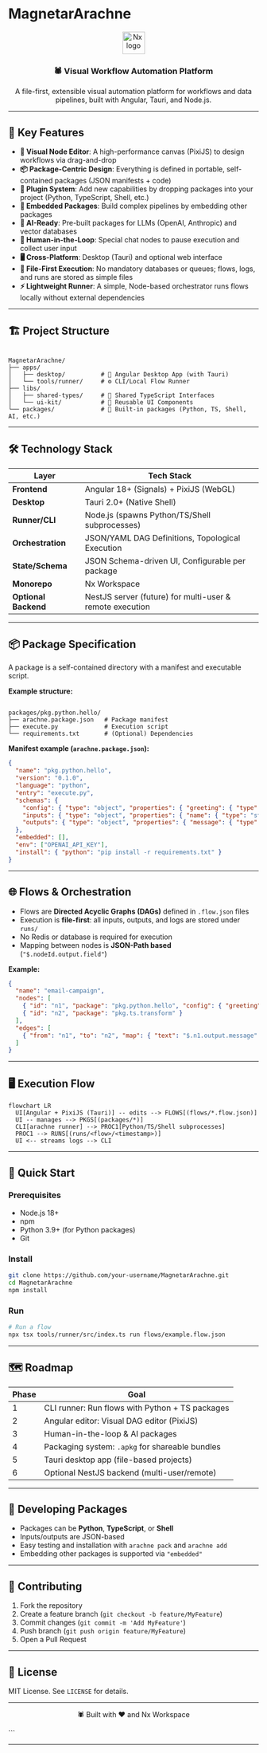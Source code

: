 # MagnetarArachne

<div align="center">
  <img src="https://raw.githubusercontent.com/nrwl/nx/master/images/nx-logo.png" width="45" alt="Nx logo">
  <h3>🕷️ Visual Workflow Automation Platform</h3>
  <p>A file-first, extensible visual automation platform for workflows and data pipelines, built with Angular, Tauri, and Node.js.</p>
</div>

---

## 🚀 Key Features

- **🎨 Visual Node Editor**: A high-performance canvas (PixiJS) to design workflows via drag-and-drop
- **📦 Package-Centric Design**: Everything is defined in portable, self-contained packages (JSON manifests + code)
- **🔌 Plugin System**: Add new capabilities by dropping packages into your project (Python, TypeScript, Shell, etc.)
- **🧩 Embedded Packages**: Build complex pipelines by embedding other packages
- **🤖 AI-Ready**: Pre-built packages for LLMs (OpenAI, Anthropic) and vector databases
- **💬 Human-in-the-Loop**: Special chat nodes to pause execution and collect user input
- **🖥️ Cross-Platform**: Desktop (Tauri) and optional web interface
- **📂 File-First Execution**: No mandatory databases or queues; flows, logs, and runs are stored as simple files
- **⚡ Lightweight Runner**: A simple, Node-based orchestrator runs flows locally without external dependencies

---

## 🏗️ Project Structure

```

MagnetarArachne/
├── apps/
│   ├── desktop/          # 🎨 Angular Desktop App (with Tauri)
│   └── tools/runner/     # ⚙️ CLI/Local Flow Runner
├── libs/
│   ├── shared-types/     # 📝 Shared TypeScript Interfaces
│   └── ui-kit/           # 🧩 Reusable UI Components
└── packages/             # 🔌 Built-in packages (Python, TS, Shell, AI, etc.)

```

---

## 🛠️ Technology Stack

| Layer                 | Tech Stack                                                   |
|----------------------|-------------------------------------------------------------|
| **Frontend**         | Angular 18+ (Signals) + PixiJS (WebGL)                       |
| **Desktop**          | Tauri 2.0+ (Native Shell)                                    |
| **Runner/CLI**       | Node.js (spawns Python/TS/Shell subprocesses)                |
| **Orchestration**    | JSON/YAML DAG Definitions, Topological Execution             |
| **State/Schema**     | JSON Schema-driven UI, Configurable per package              |
| **Monorepo**         | Nx Workspace                                                |
| **Optional Backend** | NestJS server (future) for multi-user & remote execution    |

---

## 📦 Package Specification

A package is a self-contained directory with a manifest and executable script.

**Example structure:**
```

packages/pkg.python.hello/
├── arachne.package.json   # Package manifest
├── execute.py             # Execution script
└── requirements.txt       # (Optional) Dependencies

````

**Manifest example (`arachne.package.json`):**
```json
{
  "name": "pkg.python.hello",
  "version": "0.1.0",
  "language": "python",
  "entry": "execute.py",
  "schemas": {
    "config": { "type": "object", "properties": { "greeting": { "type": "string" } } },
    "inputs": { "type": "object", "properties": { "name": { "type": "string" } } },
    "outputs": { "type": "object", "properties": { "message": { "type": "string" } } }
  },
  "embedded": [],
  "env": ["OPENAI_API_KEY"],
  "install": { "python": "pip install -r requirements.txt" }
}
````

---

## 🌐 Flows & Orchestration

* Flows are **Directed Acyclic Graphs (DAGs)** defined in `.flow.json` files
* Execution is **file-first**: all inputs, outputs, and logs are stored under `runs/`
* No Redis or database is required for execution
* Mapping between nodes is **JSON-Path based** (`"$.nodeId.output.field"`)

**Example:**

```json
{
  "name": "email-campaign",
  "nodes": [
    { "id": "n1", "package": "pkg.python.hello", "config": { "greeting": "Hello" } },
    { "id": "n2", "package": "pkg.ts.transform" }
  ],
  "edges": [
    { "from": "n1", "to": "n2", "map": { "text": "$.n1.output.message" } }
  ]
}
```

---

## 🖥️ Execution Flow

```mermaid
flowchart LR
  UI[Angular + PixiJS (Tauri)] -- edits --> FLOWS[(flows/*.flow.json)]
  UI -- manages --> PKGS[(packages/*)]
  CLI[arachne runner] --> PROC1[Python/TS/Shell subprocesses]
  PROC1 --> RUNS[(runs/<flow>/<timestamp>)]
  UI <-- streams logs --> CLI
```

---

## 🚀 Quick Start

### Prerequisites

* Node.js 18+
* npm
* Python 3.9+ (for Python packages)
* Git

### Install

```bash
git clone https://github.com/your-username/MagnetarArachne.git
cd MagnetarArachne
npm install
```

### Run

```bash
# Run a flow
npx tsx tools/runner/src/index.ts run flows/example.flow.json
```

---

## 🗺️ Roadmap

| Phase | Goal                                            |
| ----- | ----------------------------------------------- |
| 1     | CLI runner: Run flows with Python + TS packages |
| 2     | Angular editor: Visual DAG editor (PixiJS)      |
| 3     | Human-in-the-loop & AI packages                 |
| 4     | Packaging system: `.apkg` for shareable bundles |
| 5     | Tauri desktop app (file-based projects)         |
| 6     | Optional NestJS backend (multi-user/remote)     |

---

## 🔌 Developing Packages

* Packages can be **Python**, **TypeScript**, or **Shell**
* Inputs/outputs are JSON-based
* Easy testing and installation with `arachne pack` and `arachne add`
* Embedding other packages is supported via `"embedded"`

---

## 🤝 Contributing

1. Fork the repository
2. Create a feature branch (`git checkout -b feature/MyFeature`)
3. Commit changes (`git commit -m 'Add MyFeature'`)
4. Push branch (`git push origin feature/MyFeature`)
5. Open a Pull Request

---

## 📄 License

MIT License. See `LICENSE` for details.

---

<div align="center">
  <p>🕷️ Built with ❤️ and Nx Workspace</p>
</div>
```

---

